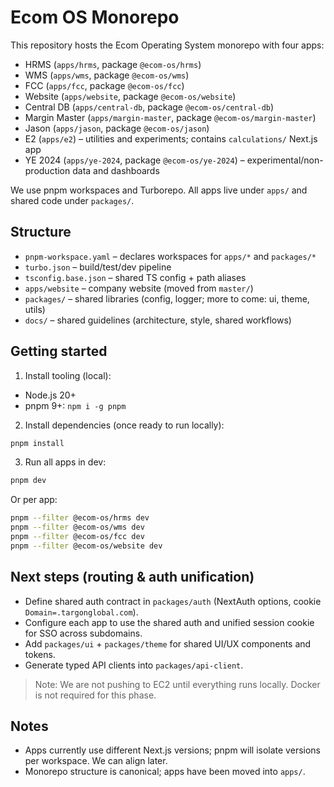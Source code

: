 # Ecom OS Monorepo

This repository hosts the Ecom Operating System monorepo with four apps:

- HRMS (`apps/hrms`, package `@ecom-os/hrms`)
- WMS (`apps/wms`, package `@ecom-os/wms`)
- FCC (`apps/fcc`, package `@ecom-os/fcc`)
- Website (`apps/website`, package `@ecom-os/website`)
- Central DB (`apps/central-db`, package `@ecom-os/central-db`)
- Margin Master (`apps/margin-master`, package `@ecom-os/margin-master`)
- Jason (`apps/jason`, package `@ecom-os/jason`)
- E2 (`apps/e2`) – utilities and experiments; contains `calculations/` Next.js app
- YE 2024 (`apps/ye-2024`, package `@ecom-os/ye-2024`) – experimental/non-production data and dashboards

We use pnpm workspaces and Turborepo. All apps live under `apps/` and shared code under `packages/`.

## Structure

- `pnpm-workspace.yaml` – declares workspaces for `apps/*` and `packages/*`
- `turbo.json` – build/test/dev pipeline
- `tsconfig.base.json` – shared TS config + path aliases
- `apps/website` – company website (moved from `master/`)
- `packages/` – shared libraries (config, logger; more to come: ui, theme, utils)
- `docs/` – shared guidelines (architecture, style, shared workflows)

## Getting started

1) Install tooling (local):

- Node.js 20+
- pnpm 9+: `npm i -g pnpm`

2) Install dependencies (once ready to run locally):

```bash
pnpm install
```

3) Run all apps in dev:

```bash
pnpm dev
```

Or per app:

```bash
pnpm --filter @ecom-os/hrms dev
pnpm --filter @ecom-os/wms dev
pnpm --filter @ecom-os/fcc dev
pnpm --filter @ecom-os/website dev
```

## Next steps (routing & auth unification)

- Define shared auth contract in `packages/auth` (NextAuth options, cookie `Domain=.targonglobal.com`).
- Configure each app to use the shared auth and unified session cookie for SSO across subdomains.
- Add `packages/ui` + `packages/theme` for shared UI/UX components and tokens.
- Generate typed API clients into `packages/api-client`.

> Note: We are not pushing to EC2 until everything runs locally. Docker is not required for this phase.

## Notes

- Apps currently use different Next.js versions; pnpm will isolate versions per workspace. We can align later.
 - Monorepo structure is canonical; apps have been moved into `apps/`.
